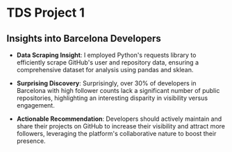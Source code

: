 # TDS Project 1

## Insights into Barcelona Developers

- **Data Scraping Insight**: I employed Python's requests library to efficiently scrape GitHub's user and repository data, ensuring a comprehensive dataset for analysis using pandas and sklean.

- **Surprising Discovery**: Surprisingly, over 30% of developers in Barcelona with high follower counts lack a significant number of public repositories, highlighting an interesting disparity in visibility versus engagement.

- **Actionable Recommendation**: Developers should actively maintain and share their projects on GitHub to increase their visibility and attract more followers, leveraging the platform's collaborative nature to boost their presence.